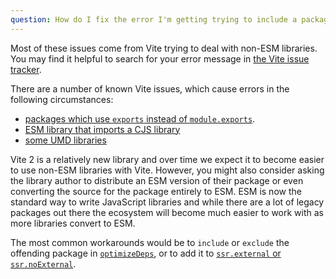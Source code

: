 ```yaml
---
question: How do I fix the error I'm getting trying to include a package?
---
```


Most of these issues come from Vite trying to deal with non-ESM libraries. You may find it helpful to search for your error message in [the Vite issue tracker](https://github.com/vitejs/vite/issues).

There are a number of known Vite issues, which cause errors in the following circumstances:

- [packages which use `exports` instead of `module.exports`](https://github.com/vitejs/vite/issues/2579).
- [ESM library that imports a CJS library](https://github.com/vitejs/vite/issues/3024)
- [some UMD libraries](https://github.com/vitejs/vite/issues/2679)

Vite 2 is a relatively new library and over time we expect it to become easier to use non-ESM libraries with Vite. However, you might also consider asking the library author to distribute an ESM version of their package or even converting the source for the package entirely to ESM. ESM is now the standard way to write JavaScript libraries and while there are a lot of legacy packages out there the ecosystem will become much easier to work with as more libraries convert to ESM.

The most common workarounds would be to `include` or `exclude` the offending package in [`optimizeDeps`](https://vitejs.dev/config/#dep-optimization-options), or to add it to [`ssr.external` or `ssr.noExternal`](https://vitejs.dev/config/#ssr-options).
